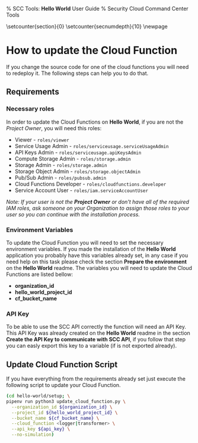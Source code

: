 % SCC Tools: **Hello World** User Guide
% Security Cloud Command Center Tools

\setcounter{section}{0}
\setcounter{secnumdepth}{10}
\newpage

# How to update the Cloud Function

If you change the source code for one of the cloud functions you will need to redeploy it. The following steps can help you to do that.

## Requirements

### Necessary roles

In order to update the Cloud Functions on **Hello World**, if you are not the _Project Owner_, you will need this roles:

* Viewer - `roles/viewer`
* Service Usage Admin - `roles/serviceusage.serviceUsageAdmin`
* API Keys Admin - `roles/serviceusage.apiKeysAdmin`
* Compute Storage Admin - `roles/storage.admin`
* Storage Admin - `roles/storage.admin`
* Storage Object Admin - `roles/storage.objectAdmin`
* Pub/Sub Admin - `roles/pubsub.admin`
* Cloud Functions Developer - `roles/cloudfunctions.developer`
* Service Account User - `roles/iam.serviceAccountUser`

_Note: If your user is not the **Project Owner** or don't have all of the required IAM roles, ask someone on your Organization to assign those roles to your user so you can continue with the installation process._

### Environment Variables

To update the Cloud Function you will need to set the necessary environment variables. If you made the installation of the **Hello World** application you probably have this variables already set, in any case if you need help on this task please check the section **Prepare the environment** on the **Hello World** readme. The variables you will need to update the Cloud Functions are listed bellow:

- **organization_id**
- **hello_world_project_id**
- **cf_bucket_name**

### API Key

To be able to use the SCC API correctly the function will need an API Key. This API Key was already created on the **Hello World** readme in the section **Create the API Key to communicate with SCC API**, if you follow that step you can easly export this key to a variable (if is not exported already).

## Update Cloud Function Script

If you have everything from the requirements already set just execute the following script to update your Cloud Function.

```bash
(cd hello-world/setup; \
pipenv run python3 update_cloud_function.py \
  --organization_id ${organization_id} \
  --project_id ${hello_world_project_id} \
  --bucket_name ${cf_bucket_name} \
  --cloud_function <logger|transformer> \
  --api_key ${api_key} \
  --no-simulation)
```
